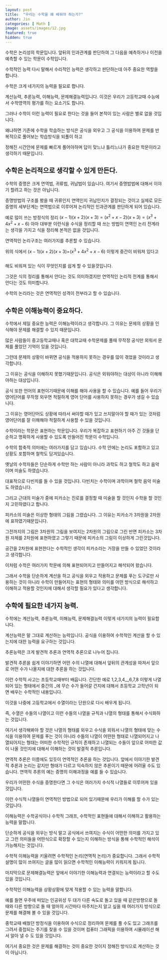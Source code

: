 ```yaml
---
layout: post
title:  "우리는 수학을 왜 배워야 하는가?"
author: Jin
categories: [ Math ]
image: assets/images/12.jpg
featured: true
hidden: true
---
```


수학은 논리성의 학문입니다. 앞뒤의 인과관계를 판단하여 그 다음을 예측하거나 이전을 예측할 수 있는 학문이 수학입니다.  
  
수학적인 능력 다시 말해서 수리적인 능력은 생각하고 판단하는데 아주 중요한 역할을 합니다.  
  
수학은 크게 네가지의 능력을 필요로 합니다.  
  
계산능력, 추론능력, 이해능력, 문제해결능력입니다. 이것은 우리가 고등학교때 수능에서 수학영역의 평가를 하는 요소기도 합니다.  
  
그러나 수학이 이런 능력이 필요로 한다는 것을 들어 본적이 있는 사람은 별로 없을 것입니다.  
  
왜냐하면 기존에 수학을 학습하는 방식은 공식을 외우고 그 공식을 이용하여 문제를 반복적으로 풀어보는 학습방식을 되풀이 하고  
  
정해진 시간안에 문제를 빠르게 풀어야하며 답이 맞느냐 틀리느냐가 중요한 학문이라고 생각하기 때문입니다.  
  
  
  
  

## 수학은 논리적으로 생각할 수 있게 만든다.

  
수학의 증명은 크게 연역법, 귀류법, 귀납법이 있습니다. 여기서 증명밥법에 대해서 이야기 할려고 하는 것은 아닙니다.  
  
증명방법의 구조를 봤을 때 귀류인지 연역인지 귀납인지가 결정되는 것이고 실제로 모든 증명의 세부단계는 연역법으로 이루어져 논리적인 인과관계를 판단하게 되어 있습니다.  
  
예로 많이 쓰는 방정식의 정리 $(x-1)(x+2)(x+3)=(x^2+x-2)(x+3)=(x^3+4x^2+x-6)$ 아마 대부분 이런식을 수식을 정리할 때 쓰는 방법이 연역인 논리 전계라는 생각을 가지고 식을 정리해 본적은 없을 것입니다.  
  
연역적인 논리구조는 여러가지를 추론할 수 있습니다.  
  
위의 식에서 $(x-1)(x+2)(x+3)=_______________=(x^3+4x^2+x-6)$ 이렇게 중간이 비워져 있다고 해도 비워져 있는 식이 무엇인지를 쉽게 할 수 있을것입니다.  
  
그것은 식의 정리를 통해서 안다는 것도 의미하겠지만 연역적인 논리적 전계를 통해서 안다는 것도 의미합니다.  
  
수학의 논리라는 것은 연역적인 성격이 전부라고 할 수 있습니다.  
  
  
  

## 수학은 이해능력이 중요하다.

  
수학에서 제일 중요한 능력은 이해능력이라고 생각합니다. 그 이유는 문제의 상황을 인식해야 문제를 해결할 수 있지 때문입니다.  
  
많은 사람들이 중고등학교때나 혹은 대학교때 수학문제를 풀때 무작정 공식만 외워서 문제를 풀었던 기억이 있을 것입니다.  
  
그런데 문제의 상황이 바뀌면 공식을 적용하지 못하는 경우를 많이 겪었을 것이라고 생각합니다.  
  
그 이유는 공식을 이해하지 못했기때문입니다. 공식은 외워야하는 대상이 아니라 이해해야하는 대상입니다.  
  
공식 또한 언어의 표현이기때문에 이해를 해야 사용을 할 수 있습니다. 예를 들어 우리가 영어단어를 무작정 외우면 적절하게 영어 단어를 사용하지 못하는 경우가 생길 수 있습니다.  
  
그 이유는 영어단어도 상황에 따라서 써야할 때가 있고 쓰지말아야 할 때가 있는 것처럼 영어단어를 잘 이해해야 적절하게 사용할 수 있을 것입니다.  
  
수학이라는 학문은 표현하는 학문입니다. 우리가 복잡하고 표현하기 아주 긴 것들을 단순하고 명확하게 사용할 수 있도록 만들어진 학문이 수학입니다.  
  
수학의 함축적 의미에는 여러가지를 담고 있습니다. 수학 안에는 논리도 포함하고 있고 상황도 포함하며 철학도 담겨있습니다.  
  
  
옛날의 수학자들은 단순하게 수학만 하는 사람이 아니라 과학도 하고 철학도 하고 음악이며 미술도 하였습니다.  
  
대표적으로 다빈치를 들 수 있을 것입니다. 다빈치는 수학이며 과학이며 철학 음악 미술도 하였습니다.  
  
그리고 근대의 미술가 중에 피카소는 진로를 결정할 때 미술을 할 것인지 수학을 할 것인지 고민하였다고 합니다.    
  
피카소의 미술은 이상한 형태의 그림을 그렸습니다. 그 이유는 피카소가 3차원을 2차원에 표하였기때문입니다.  
  
그전까지의 그림은 3차원의 그림을 보여지는 2차원의 그림으로 그린 반면 피카소는 3차원 자체를 2차원에 표현하였고 그렇기 때문에 피카소의 그림이 이상하게 그린것입니다.  
  
공간을 2차원에 표현한다는 수학적인 생각이 피카소라는 거장을 만들 수 있었던 것이라고 생각합니다.  
  
이처럼 수학은 여러가지 학문에 의해 표현되어지고 만들어지고 해석되어 왔습니다.  
  
  
  
  
  
  
그래서 수학을 단순하게 계산을 하고 공식을 외우고 적용하고 문제를 푸는 도구로만 사용하는 것이 아니라 수학이 만들어지는 표현의 형태와 의미를 어떤 방식으로 해석하고 이해하고 적용할 것인지에 대해서 생각할 필요가 있다고 생각합니다.  
  
  
  
  
  
  
  

## 수학에 필요한 네가지 능력.

  
수학에는 계산능력, 추론능력, 이해능력, 문제해결능력 이렇게 네가지의 능력이 필요합니다.  
  
계산능력은 말 그대로 계산하는 능력입니다. 공식을 이용하여 수학적인 계산을 할 수 있는지에 대한 능력을 요구하는 것입니다.  
  
추론능력은 크게 발견적 추론과 연역적 추론으로 나누어 집니다.  
  
발견적 추론을 쉽게 이야기하면 어떤 수의 나열에 대해서 앞뒤의 관계성을 따져서 앞으로 어떤 수가 나올지에 대한 추론을 하는 것입니다.  
  
이런 수학적 사고는 초등학교때부터 배웁니다. 간단한 예로 1,2,3,4,_,6,7,8 이렇게 나열되어 있는 형태에서 중간의 _에 무슨 수가 들어갈 건지에 대해서 초등학교 고학년이 되면 배우는 수학적인 내용입니다.  
  
이것을 나중에 고등학교에서 수열이라는 단원으로 다시 배우게 됩니다.  
  
즉, 수열은 수들의 나열이고 이런 수들의 나열을 규칙과 나열의 형태를 통해서 수식화하는 것입니다.  
  
여기서 생각해봐야 할 것은 나열의 형태를 외우고 수식을 외워서 나열의 형태에 맞는 수식을 이용하여 문제를 푸는 것이 아니라 수들의 나열이 어떤한 형태로 나열되어지고 나열되어지는 형태는 어떠한 수학적인 규칙이 존재하고 나열되는 수들이 앞으로 어떠한 값이 나올 것인지에 대해서 이해하는 것이 발결적 추론입니다.  
  
연역적 추론은 이름에도 있듯이 연역적인 추론을 하는 것입니다. 앞에서 이야기한 발견적 추론과 논리는 같지만 형태가 다르고 익숙하지 않은 추론이기 때문에 어려울 수도 있습니다. 연역적 추론의 예는 증명의 이해과정을 예를 들 수 있습니다.  
  
우리가 어떤한 수식을 증명한다면 그 수식은 여러가지 수식적 나열들로 이루어져 있을 것입니다.  
  
이런 수식적 나열들이 연역적인 방법으로 되어 있기때문에 우리가 이해를 할 수가 있는 것입니다.  
  
이해능력은 수학공식이나 수학적 그래프, 수학적인 표현들에 대해서 이해하고 활용하는 능력을 말합니다.  
  
단순하게 공식을 외우는 방식 말고 공식에서 쓰여지는 수식이 어떤한 의미를 가지고 있고 그런 의미들을 어떤식으로 확장할 수 있는지 이해하는 방식을 통해 수학적인 해석이 가능해지는 것입니다.  
  
수학적 이해능력을 키울려면 수학적인 논리(연역적 논리)가 중요합니다. 그래서 수학적 설명이 많이 쓰여지는 글을 많이 읽으면 수학적인 이해능력이 키워지게 됩니다.  
  
마지막으로 문제해결능력은 앞에서 이야기한 이해능력과 연결되는 능력이라고 할 수도 있을 것입니다.  
  
수학적인 이해능력을 상황상황에 맞게 적용할 수 있는 능력을 말합니다.  
  
예를 들면 우주에 떠있는 인공위성 두 대가 다른 속도로 돌고 있을 때 같은방향으로 돌 때와 다른 방향으로 돌 때 얼마의 시간마다 마주치는지 알고 싶을 때 여러가지 방식으로 문제를 해결해 볼 수 있을 것입니다.  
  
중학교때 배웠던 방정식을 이용하여 수식으로 정리하여 문제를 풀 수도 있고 그래프를 그려서 중첩되는 주기를 찾을 수 있을 것이며 컴퓨터 그래픽을 이용하여 시뮬레이션 해서 알아 낼 수 도 있을 것입니다.  
  
여기서 중요한 것은 문제를 해결하는 것이 중요한 것이지 정해진 방식으로 계산하는 것이 아닙니다.  